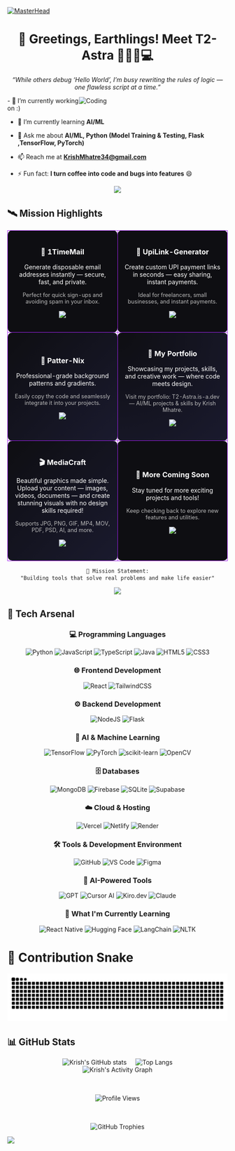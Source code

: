 [![MasterHead](https://firebasestorage.googleapis.com/v0/b/flexi-coding.appspot.com/o/dempgi7-520f8d5f-63d4-4453-8822-dbc149ae27f8.gif?alt=media&token=91c0c7b2-93c3-4029-b011-1a8703c5730d)](https://rishavchanda.io)
<h1 align="center">🌌 Greetings, Earthlings! Meet T2-Astra 👨🏻‍🚀💻</h1>

<p align="center"><i>“While others debug ‘Hello World’, I’m busy rewriting the rules of logic — one flawless script at a time.”</i></p>
<img align="right" alt="Coding" width="340" src="https://i.pinimg.com/originals/e4/26/70/e426702edf874b181aced1e2fa5c6cde.gif">
- 🔭 I’m currently working on :)

- 🌱 I’m currently learning **AI/ML**
  
- 💬 Ask me about **AI/ML, Python (Model Training & Testing, Flask ,TensorFlow, PyTorch)**
  
- 📫 Reach me at **KrishMhatre34@gmail.com**
  
- ⚡ Fun fact: **I turn coffee into code and bugs into features** 😄

<p align="center">
  <img src="https://readme-typing-svg.demolab.com?font=Fira+Code&weight=600&size=26&duration=2600&pause=700&color=9D4EDD&center=true&vCenter=true&width=500&lines=I+am+T2-Astra;Building+dreams+in+code.;Where+logic+meets+creativity.;Every+bug+is+a+hidden+quest.">
</p>

## 🛰 Mission Highlights
<table>
  <tr>
    <td style="border:1px solid #A020F0; border-radius:10px; padding:15px; background-color:#0e0e12; color:white; text-align:center;" width="50%">
      <h3>📧 1TimeMail</h3>
      <p>Generate disposable email addresses instantly — secure, fast, and private.</p>
      <p style="font-size: 0.9em; color: #bbb;">Perfect for quick sign-ups and avoiding spam in your inbox.</p>
     <p align="center">
<a href="https://1timemail.org/">
<img src="https://img.shields.io/badge/🔗_Open-A020F0?style=for-the-badge&logoColor=white" />
</a>
</p>
    </td>
    <td style="border:1px solid #A020F0; border-radius:10px; padding:15px; background-color:#0e0e12; color:white; text-align:center;" width="50%">
      <h3>💸 UpiLink-Generator</h3>
      <p>Create custom UPI payment links in seconds — easy sharing, instant payments.</p>
      <p style="font-size: 0.9em; color: #bbb;">Ideal for freelancers, small businesses, and instant payments.</p>
      <p align="center">
<a href="http://upilinkgenerator.vercel.app/">
<img src="https://img.shields.io/badge/🔗_Visit-A020F0?style=for-the-badge&logoColor=white" />
</a>
</p>
    </td>
  </tr>
  <tr>
    <td style="border:1px solid #A020F0; border-radius:10px; padding:15px; background:linear-gradient(135deg, #0e0e12, #1a1a2e); color:white; text-align:center;" width="50%">
      <h3>🎨 Patter-Nix</h3>
      <p>Professional-grade background patterns and gradients.</p>
      <p style="font-size: 0.9em; color: #bbb;">Easily copy the code and seamlessly integrate it into your projects.</p>
      <p align="center">
<a href="https://patter-nix.vercel.app/">
<img src="https://img.shields.io/badge/🔗_Visit-A020F0?style=for-the-badge&logoColor=white" />
</a>
</p>
    </td>
    <td style="border:1px solid #A020F0; border-radius:10px; padding:15px; background:radial-gradient(circle at top left, #0e0e12, #1a1a2e); color:white; text-align:center;" width="50%">
      <h3>🌟 My Portfolio</h3>
      <p>Showcasing my projects, skills, and creative work — where code meets design.</p>
      <p style="font-size: 0.9em; color: #bbb;">Visit my portfolio: T2-Astra.is-a.dev — AI/ML projects & skills by Krish Mhatre.</p>
      <p align="center">
<a href="https://t2-astra.is-a.dev/">
<img src="https://img.shields.io/badge/🔗_Explore-A020F0?style=for-the-badge&logoColor=white" />
</a>
</p>
    </td>
  </tr>
  <tr>
    <td style="border:1px solid #A020F0; border-radius:10px; padding:15px; background:linear-gradient(135deg, #0e0e12, #1a1a2e); color:white; text-align:center;" width="50%">
      <h3>🎬 MediaCraft</h3>
      <p>Beautiful graphics made simple. Upload your content — images, videos, documents — and create stunning visuals with no design skills required!</p>
      <p style="font-size: 0.9em; color: #bbb;">Supports JPG, PNG, GIF, MP4, MOV, PDF, PSD, AI, and more.</p>
      <p align="center">
<a href="https://mediacraft.onrender.com/">
<img src="https://img.shields.io/badge/🔗_Visit-A020F0?style=for-the-badge&logoColor=white" />
</a>
</p>
    </td>
    <td style="border:1px solid #A020F0; border-radius:10px; padding:15px; background-color:#0e0e12; color:white; text-align:center;" width="50%">
      <h3>🔧 More Coming Soon</h3>
      <p>Stay tuned for more exciting projects and tools!</p>
      <p style="font-size: 0.9em; color: #bbb;">Keep checking back to explore new features and utilities.</p>
      <p align="center">
<a href="#">
<img src="https://img.shields.io/badge/🔗_Let Me Cook-A020F0?style=for-the-badge&logoColor=white" />
</a>
</p>
    </td>
  </tr>
</table>

<div align="center">

```
🎯 Mission Statement:
"Building tools that solve real problems and make life easier"
```

<img src="https://user-images.githubusercontent.com/73097560/115834477-dbab4500-a447-11eb-908a-139a6edaec5c.gif">

</div>



## 🔧 Tech Arsenal

<div align="center">

### 💻 Programming Languages
![Python](https://img.shields.io/badge/Python-FFD43B?style=for-the-badge&logo=python&logoColor=blue)
![JavaScript](https://img.shields.io/badge/JavaScript-323330?style=for-the-badge&logo=javascript&logoColor=F7DF1E)
![TypeScript](https://img.shields.io/badge/TypeScript-007ACC?style=for-the-badge&logo=typescript&logoColor=white)
![Java](https://img.shields.io/badge/Java-ED8B00?style=for-the-badge&logo=openjdk&logoColor=white)
![HTML5](https://img.shields.io/badge/HTML5-E34F26?style=for-the-badge&logo=html5&logoColor=white)
![CSS3](https://img.shields.io/badge/CSS3-1572B6?style=for-the-badge&logo=css3&logoColor=white)

### 🌐 Frontend Development
![React](https://img.shields.io/badge/React-20232A?style=for-the-badge&logo=react&logoColor=61DAFB)
![TailwindCSS](https://img.shields.io/badge/tailwindcss-%2338B2AC.svg?style=for-the-badge&logo=tailwind-css&logoColor=white)

### ⚙️ Backend Development
![NodeJS](https://img.shields.io/badge/node.js-6DA55F?style=for-the-badge&logo=node.js&logoColor=white)
![Flask](https://img.shields.io/badge/flask-%23000.svg?style=for-the-badge&logo=flask&logoColor=white)


### 🤖 AI & Machine Learning
![TensorFlow](https://img.shields.io/badge/TensorFlow-%23FF6F00.svg?style=for-the-badge&logo=TensorFlow&logoColor=white)
![PyTorch](https://img.shields.io/badge/PyTorch-%23EE4C2C.svg?style=for-the-badge&logo=PyTorch&logoColor=white)
![scikit-learn](https://img.shields.io/badge/scikit--learn-%23F7931E.svg?style=for-the-badge&logo=scikit-learn&logoColor=white)
![OpenCV](https://img.shields.io/badge/OpenCV-%23white.svg?style=for-the-badge&logo=opencv&logoColor=white)

### 🗄️ Databases
![MongoDB](https://img.shields.io/badge/MongoDB-47A248?style=for-the-badge&logo=mongodb&logoColor=white)
![Firebase](https://img.shields.io/badge/Firebase-%23039BE5.svg?style=for-the-badge&logo=firebase)
![SQLite](https://img.shields.io/badge/SQLite-%2307405e.svg?style=for-the-badge&logo=sqlite&logoColor=white)
![Supabase](https://img.shields.io/badge/Supabase-3ECF8E?style=for-the-badge&logo=supabase&logoColor=white)

### ☁️ Cloud & Hosting
![Vercel](https://img.shields.io/badge/Vercel-%23000000.svg?style=for-the-badge&logo=vercel&logoColor=white)
![Netlify](https://img.shields.io/badge/Netlify-%23000000.svg?style=for-the-badge&logo=netlify&logoColor=#00C7B7)
![Render](https://img.shields.io/badge/Render-%23000000.svg?style=for-the-badge&logo=render&logoColor=white)


### 🛠️ Tools & Development Environment
![GitHub](https://img.shields.io/badge/GitHub-%23121011.svg?style=for-the-badge&logo=github&logoColor=white)
![VS Code](https://img.shields.io/badge/VS%20Code-0078d7.svg?style=for-the-badge&logo=visual-studio-code&logoColor=white)
![Figma](https://img.shields.io/badge/Figma-%23F24E1E.svg?style=for-the-badge&logo=figma&logoColor=white)

### 🤖 AI-Powered Tools
![GPT](https://img.shields.io/badge/GPT-74aa9c?style=for-the-badge&logo=openai&logoColor=white)
![Cursor AI](https://img.shields.io/badge/Cursor%20AI-000000?style=for-the-badge&logo=cursor&logoColor=white)
![Kiro.dev](https://img.shields.io/badge/Kiro.dev-FF6B6B?style=for-the-badge&logo=devdotto&logoColor=white)
![Claude](https://img.shields.io/badge/Claude-111827?style=for-the-badge&logo=anthropic&logoColor=white)

</div>


<div align="center">

### 🚀 What I'm Currently Learning

![React Native](https://img.shields.io/badge/React_Native-%2320232a.svg?style=for-the-badge&logo=react&logoColor=%2361DAFB)
![Hugging Face](https://img.shields.io/badge/🤗_Hugging_Face-FFD21E?style=for-the-badge)
![LangChain](https://img.shields.io/badge/LangChain-121212?style=for-the-badge&logo=chainlink&logoColor=white)
![NLTK](https://img.shields.io/badge/NLTK-154f3c?style=for-the-badge&logo=python&logoColor=white)

</div>


# 🐍 Contribution Snake

![Snake animation](https://raw.githubusercontent.com/T2-Astra/T2-Astra/output/snake.svg)

## 📊 GitHub Stats
<div align="center" style="display: flex; justify-content: center; gap: 20px; flex-wrap: wrap;">

  <img src="https://github-readme-stats.vercel.app/api?username=T2-Astra&show_icons=true&theme=tokyonight&hide_border=true&rank_icon=github&include_all_commits=true&count_private=true&hide=issues" alt="Krish's GitHub stats" />

  <img src="https://github-readme-stats.vercel.app/api/top-langs/?username=T2-Astra&layout=compact&theme=tokyonight&hide_border=true" alt="Top Langs" />

</div>

<div align="center">

  <img src="https://github-readme-activity-graph.vercel.app/graph?username=T2-Astra&theme=tokyo-night&hide_border=true" alt="Krish's Activity Graph" />

  <!-- 🔹 Profile Views Counter -->
  <br><br>
  <img src="https://komarev.com/ghpvc/?username=T2-Astra&label=Profile%20Views&color=7DF9FF&style=for-the-badge" alt="Profile Views" />

  <!-- 🏆 GitHub Trophies -->
  <br><br>
 <img src="https://github-profile-trophy.vercel.app/?username=T2-Astra&theme=onedark&no-frame=true&no-bg=true&margin-w=10" alt="GitHub Trophies" />
</div>

<img src="https://user-images.githubusercontent.com/73097560/115834477-dbab4500-a447-11eb-908a-139a6edaec5c.gif">




